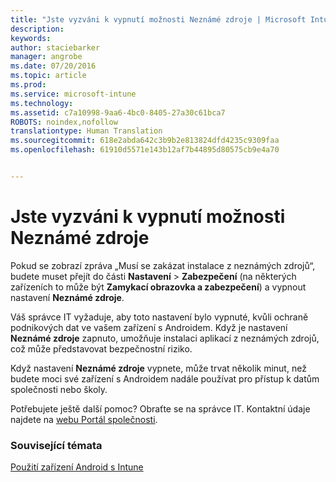 ```yaml
---
title: "Jste vyzváni k vypnutí možnosti Neznámé zdroje | Microsoft Intune"
description: 
keywords: 
author: staciebarker
manager: angrobe
ms.date: 07/20/2016
ms.topic: article
ms.prod: 
ms.service: microsoft-intune
ms.technology: 
ms.assetid: c7a10998-9aa6-4bc0-8405-27a30c61bca7
ROBOTS: noindex,nofollow
translationtype: Human Translation
ms.sourcegitcommit: 618e2abda642c3b9b2e813824dfd4235c9309faa
ms.openlocfilehash: 61910d5571e143b12af7b44895d80575cb9e4a70


---
```


# Jste vyzváni k vypnutí možnosti Neznámé zdroje

Pokud se zobrazí zpráva „Musí se zakázat instalace z neznámých zdrojů“, budete muset přejít do části **Nastavení** > **Zabezpečení** (na některých zařízeních to může být **Zamykací obrazovka a zabezpečení**) a vypnout nastavení **Neznámé zdroje**.

Váš správce IT vyžaduje, aby toto nastavení bylo vypnuté, kvůli ochraně podnikových dat ve vašem zařízení s Androidem. Když je nastavení **Neznámé zdroje** zapnuto, umožňuje instalaci aplikací z neznámých zdrojů, což může představovat bezpečnostní riziko.

Když nastavení **Neznámé zdroje** vypnete, může trvat několik minut, než budete moci své zařízení s Androidem nadále používat pro přístup k datům společnosti nebo školy.

Potřebujete ještě další pomoc? Obraťte se na správce IT. Kontaktní údaje najdete na [webu Portál společnosti](http://portal.manage.microsoft.com).

### Související témata
[Použití zařízení Android s Intune](using-your-android-device-with-intune.md)



<!--HONumber=Jul16_HO4-->



